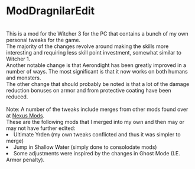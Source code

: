 # ModDragnilarEdit
</br>
This is a mod for the Witcher 3 for the PC that contains a bunch of my own personal tweaks for the game.
</br>
The majority of the changes revolve around making the skills more interesting and requiring less skill point investment, somewhat similar to Witcher 1.
</br>
Another notable change is that Aerondight has been greatly improved in a number of ways. The most significant is that it now works on both humans and monsters.
</br>
The other change that should probably be noted is that a lot of the damage reduction bonuses on armor and from protective coating have been reduced.
</br>
</br>
Note: A number of the tweaks include merges from other mods found over at <a href="https://www.nexusmods.com/witcher3/">Nexus Mods</A>.
<br>
These are the following mods that I merged into my own and then may or may not have further edited:
<br>
<list>
<li>Ultimate Yrden (my own tweaks conflicted and thus it was simpler to merge)</li>
<li>Jump in Shallow Water (simply done to consolodate mods)</li>
<li>Some adjustments were inspired by the changes in Ghost Mode (I.E. Armor penalty).</li>
</list>
